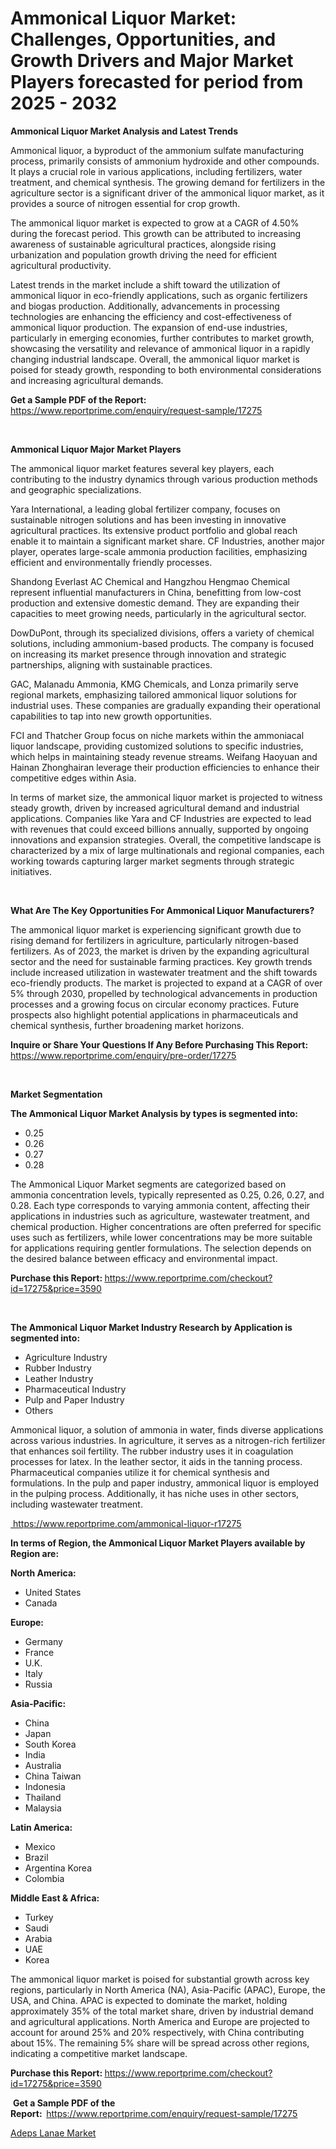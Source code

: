 <p><h1>Ammonical Liquor Market: Challenges, Opportunities, and Growth Drivers and Major Market Players forecasted for period from 2025 - 2032</h1></p><p><strong>Ammonical Liquor Market Analysis and Latest Trends</strong></p>
<p><p>Ammonical liquor, a byproduct of the ammonium sulfate manufacturing process, primarily consists of ammonium hydroxide and other compounds. It plays a crucial role in various applications, including fertilizers, water treatment, and chemical synthesis. The growing demand for fertilizers in the agriculture sector is a significant driver of the ammonical liquor market, as it provides a source of nitrogen essential for crop growth.</p><p>The ammonical liquor market is expected to grow at a CAGR of 4.50% during the forecast period. This growth can be attributed to increasing awareness of sustainable agricultural practices, alongside rising urbanization and population growth driving the need for efficient agricultural productivity.</p><p>Latest trends in the market include a shift toward the utilization of ammonical liquor in eco-friendly applications, such as organic fertilizers and biogas production. Additionally, advancements in processing technologies are enhancing the efficiency and cost-effectiveness of ammonical liquor production. The expansion of end-use industries, particularly in emerging economies, further contributes to market growth, showcasing the versatility and relevance of ammonical liquor in a rapidly changing industrial landscape. Overall, the ammonical liquor market is poised for steady growth, responding to both environmental considerations and increasing agricultural demands.</p></p>
<p><strong>Get a Sample PDF of the Report:&nbsp;</strong> <a href="https://www.reportprime.com/enquiry/request-sample/17275?utm_campaign=3586&utm_medium=2&utm_source=Github&utm_content=ia&utm_term=18032025&utm_id=ammonical-liquor">https://www.reportprime.com/enquiry/request-sample/17275</a></p>
<p>&nbsp;</p>
<p><strong>Ammonical Liquor Major Market Players</strong></p>
<p><p>The ammonical liquor market features several key players, each contributing to the industry dynamics through various production methods and geographic specializations. </p><p>Yara International, a leading global fertilizer company, focuses on sustainable nitrogen solutions and has been investing in innovative agricultural practices. Its extensive product portfolio and global reach enable it to maintain a significant market share. CF Industries, another major player, operates large-scale ammonia production facilities, emphasizing efficient and environmentally friendly processes.</p><p>Shandong Everlast AC Chemical and Hangzhou Hengmao Chemical represent influential manufacturers in China, benefitting from low-cost production and extensive domestic demand. They are expanding their capacities to meet growing needs, particularly in the agricultural sector.</p><p>DowDuPont, through its specialized divisions, offers a variety of chemical solutions, including ammonium-based products. The company is focused on increasing its market presence through innovation and strategic partnerships, aligning with sustainable practices.</p><p>GAC, Malanadu Ammonia, KMG Chemicals, and Lonza primarily serve regional markets, emphasizing tailored ammonical liquor solutions for industrial uses. These companies are gradually expanding their operational capabilities to tap into new growth opportunities.</p><p>FCI and Thatcher Group focus on niche markets within the ammoniacal liquor landscape, providing customized solutions to specific industries, which helps in maintaining steady revenue streams. Weifang Haoyuan and Hainan Zhonghairan leverage their production efficiencies to enhance their competitive edges within Asia.</p><p>In terms of market size, the ammonical liquor market is projected to witness steady growth, driven by increased agricultural demand and industrial applications. Companies like Yara and CF Industries are expected to lead with revenues that could exceed billions annually, supported by ongoing innovations and expansion strategies. Overall, the competitive landscape is characterized by a mix of large multinationals and regional companies, each working towards capturing larger market segments through strategic initiatives.</p></p>
<p>&nbsp;</p>
<p><strong>What Are The Key Opportunities For Ammonical Liquor Manufacturers?</strong></p>
<p><p>The ammonical liquor market is experiencing significant growth due to rising demand for fertilizers in agriculture, particularly nitrogen-based fertilizers. As of 2023, the market is driven by the expanding agricultural sector and the need for sustainable farming practices. Key growth trends include increased utilization in wastewater treatment and the shift towards eco-friendly products. The market is projected to expand at a CAGR of over 5% through 2030, propelled by technological advancements in production processes and a growing focus on circular economy practices. Future prospects also highlight potential applications in pharmaceuticals and chemical synthesis, further broadening market horizons.</p></p>
<p><strong>Inquire or Share Your Questions If Any Before Purchasing This Report:</strong> <a href="https://www.reportprime.com/enquiry/pre-order/17275?utm_campaign=3586&utm_medium=2&utm_source=Github&utm_content=ia&utm_term=18032025&utm_id=ammonical-liquor">https://www.reportprime.com/enquiry/pre-order/17275</a></p>
<p>&nbsp;</p>
<p><strong>Market Segmentation</strong></p>
<p><strong>The Ammonical Liquor Market Analysis by types is segmented into:</strong></p>
<p><ul><li>0.25</li><li>0.26</li><li>0.27</li><li>0.28</li></ul></p>
<p><p>The Ammonical Liquor Market segments are categorized based on ammonia concentration levels, typically represented as 0.25, 0.26, 0.27, and 0.28. Each type corresponds to varying ammonia content, affecting their applications in industries such as agriculture, wastewater treatment, and chemical production. Higher concentrations are often preferred for specific uses such as fertilizers, while lower concentrations may be more suitable for applications requiring gentler formulations. The selection depends on the desired balance between efficacy and environmental impact.</p></p>
<p><strong>Purchase this Report:&nbsp;</strong><a href="https://www.reportprime.com/checkout?id=17275&price=3590&utm_campaign=3586&utm_medium=2&utm_source=Github&utm_content=ia&utm_term=18032025&utm_id=ammonical-liquor">https://www.reportprime.com/checkout?id=17275&price=3590</a></p>
<p>&nbsp;</p>
<p><strong>The Ammonical Liquor Market Industry Research by Application is segmented into:</strong></p>
<p><ul><li>Agriculture Industry</li><li>Rubber Industry</li><li>Leather Industry</li><li>Pharmaceutical Industry</li><li>Pulp and Paper Industry</li><li>Others</li></ul></p>
<p><p>Ammonical liquor, a solution of ammonia in water, finds diverse applications across various industries. In agriculture, it serves as a nitrogen-rich fertilizer that enhances soil fertility. The rubber industry uses it in coagulation processes for latex. In the leather sector, it aids in the tanning process. Pharmaceutical companies utilize it for chemical synthesis and formulations. In the pulp and paper industry, ammonical liquor is employed in the pulping process. Additionally, it has niche uses in other sectors, including wastewater treatment.</p></p>
<p><a href="https://www.reportprime.com/ammonical-liquor-r17275?utm_campaign=3586&utm_medium=2&utm_source=Github&utm_content=ia&utm_term=18032025&utm_id=ammonical-liquor">&nbsp;https://www.reportprime.com/ammonical-liquor-r17275</a></p>
<p><strong>In terms of Region, the Ammonical Liquor Market Players available by Region are:</strong></p>
<p>
    <p> <strong> North America: </strong>
        <ul>
            <li>United States</li>
            <li>Canada</li>
        </ul>
        </p> 
    <p> <strong> Europe: </strong>
        <ul>
            <li>Germany</li>
            <li>France</li>
            <li>U.K.</li>
            <li>Italy</li>
            <li>Russia</li>
        </ul>
        </p> 
    <p> <strong> Asia-Pacific: </strong>
        <ul>
            <li>China</li>
            <li>Japan</li>
            <li>South Korea</li>
            <li>India</li>
            <li>Australia</li>
            <li>China Taiwan</li>
            <li>Indonesia</li>
            <li>Thailand</li>
            <li>Malaysia</li>
        </ul>
        </p> 
    <p> <strong> Latin America: </strong>
        <ul>
            <li>Mexico</li>
            <li>Brazil</li>
            <li>Argentina Korea</li>
            <li>Colombia</li>
        </ul>
        </p> 
    <p> <strong> Middle East & Africa: </strong>
        <ul>
            <li>Turkey</li>
            <li>Saudi</li>
            <li>Arabia</li>
            <li>UAE</li>
            <li>Korea</li>
        </ul>
    </p>
    </p>
<p><p>The ammonical liquor market is poised for substantial growth across key regions, particularly in North America (NA), Asia-Pacific (APAC), Europe, the USA, and China. APAC is expected to dominate the market, holding approximately 35% of the total market share, driven by industrial demand and agricultural applications. North America and Europe are projected to account for around 25% and 20% respectively, with China contributing about 15%. The remaining 5% share will be spread across other regions, indicating a competitive market landscape.</p></p>
<p><strong>Purchase this Report: </strong><a href="https://www.reportprime.com/checkout?id=17275&price=3590&utm_campaign=3586&utm_medium=2&utm_source=Github&utm_content=ia&utm_term=18032025&utm_id=ammonical-liquor">https://www.reportprime.com/checkout?id=17275&price=3590</a></p>
<p>&nbsp;<strong>Get a Sample PDF of the Report:&nbsp;&nbsp;</strong><a href="https://www.reportprime.com/enquiry/request-sample/17275?utm_campaign=3586&utm_medium=2&utm_source=Github&utm_content=ia&utm_term=18032025&utm_id=ammonical-liquor">https://www.reportprime.com/enquiry/request-sample/17275</a></p>
<p><strong></strong></p>
<p><p><a href="https://github.com/kukolkasimo5/Market-Research-Report-List-1/blob/main/adeps-lanae-market.md?utm_campaign=3586&utm_medium=2&utm_source=Github&utm_content=ia&utm_term=18032025&utm_id=ammonical-liquor">Adeps Lanae Market</a></p></p>